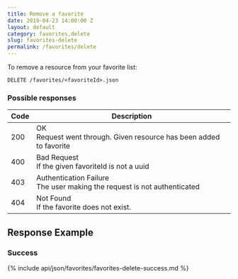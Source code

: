```yaml
---
title: Remove a favorite
date: 2019-04-23 14:00:00 Z
layout: default
category: favorites,delete
slug: favorites-delete
permalink: /favorites/delete
---
```


To remove a resource from your favorite list:

```
DELETE /favorites/<favoriteId>.json
```

### Possible responses

<table class="table-parameters">
    <thead>
        <tr>
            <th>Code</th>
            <th>Description</th>
        </tr>
    </thead>
    <tbody>
        <tr>
            <td>200</td>
            <td>OK<br/>
            Request went through. Given resource has been added to favorite</td>
        </tr>
        <tr>
            <td>400</td>
            <td>Bad Request<br/>
                If the given favoriteId is not a uuid
            </td>
        </tr>
        <tr>
            <td>403</td>
            <td>Authentication Failure<br/>
            The user making the request is not authenticated</td>
        </tr>
        <tr>
            <td>404</td>
            <td>Not Found<br/>
                If the favorite does not exist.
            </td>
        </tr>
    </tbody>
</table>

## Response Example
### Success

{% include api/json/favorites/favorites-delete-success.md %}

